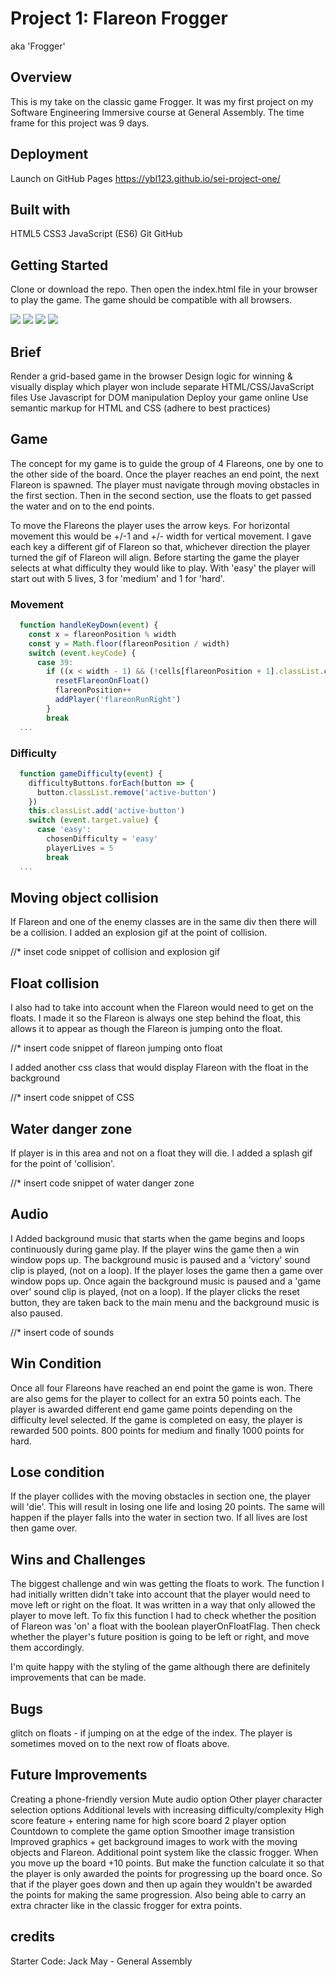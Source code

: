 # Project 1: Flareon Frogger
aka 'Frogger'

## Overview

This is my take on the classic game Frogger. It was my first project on my Software Engineering Immersive course at General Assembly. The time frame for this project was 9 days.


## Deployment 

Launch on GitHub Pages https://ybl123.github.io/sei-project-one/ 


## Built with

HTML5
CSS3
JavaScript (ES6)
Git
GitHub

## Getting Started

Clone or download the repo. Then open the index.html file in your browser to play the game. The game should be compatible with all browsers.


![](menu.png)
![](gameplay.png)
![](win.png)
![](gameover.png)



## Brief 

Render a grid-based game in the browser
Design logic for winning & visually display which player won
include separate HTML/CSS/JavaScript files
Use Javascript for DOM manipulation
Deploy your game online
Use semantic markup for HTML and CSS (adhere to best practices)

## Game 

The concept for my game is to guide the group of 4 Flareons, one by one to the other side of the board. Once the player reaches an end point, the next Flareon is spawned. The player must navigate through moving obstacles in the first section. Then in the second section, use the floats to get passed the water and on to the end points. 

To move the Flareons the player uses the arrow keys. For horizontal movement this would be +/-1 and +/- width for vertical movement. I gave each key a different gif of Flareon so that, whichever direction the player turned the gif of Flareon will align. Before starting the game the player selects at what difficulty they would like to play. With 'easy' the player will start out with 5 lives, 3 for 'medium' and 1 for 'hard'.

### Movement

```javascript
  function handleKeyDown(event) {
    const x = flareonPosition % width
    const y = Math.floor(flareonPosition / width)
    switch (event.keyCode) { 
      case 39:
        if ((x < width - 1) && (!cells[flareonPosition + 1].classList.contains('flareona'))) { 
          resetFlareonOnFloat()
          flareonPosition++ 
          addPlayer('flareonRunRight')
        }
        break
  ...
```

### Difficulty

```javascript
  function gameDifficulty(event) {
    difficultyButtons.forEach(button => {     
      button.classList.remove('active-button')
    })
    this.classList.add('active-button')  
    switch (event.target.value) {
      case 'easy':
        chosenDifficulty = 'easy'
        playerLives = 5
        break
  ...
```

## Moving object collision

If Flareon and one of the enemy classes are in the same div then there will be a collision. I added an explosion gif at the point of collision.

//* inset code snippet of collision and explosion gif 


## Float collision

I also had to take into account when the Flareon would need to get on the floats. I made it so the Flareon is always one step behind the float, this allows it to appear as though the Flareon is jumping onto the float. 

//* insert code snippet of flareon jumping onto float

I added another css class that would display Flareon with the float in the background

//* insert code snippet of CSS


## Water danger zone

If player is in this area and not on a float they will die. I added a splash gif for the point of 'collision'.

//* insert code snippet of water danger zone

## Audio

I Added background music that starts when the game begins and loops continuously during game play. If the player wins the game then a win window pops up. The background music is paused and a 'victory' sound clip is played, (not on a loop). If the player loses the game then a game over window pops up. Once again the background music is paused and a 'game over' sound clip is played, (not on a loop). If the player clicks the reset button, they are taken back to the main menu and the background music is also paused. 

//* insert code of sounds 

## Win Condition

Once all four Flareons have reached an end point the game is won.
There are also gems for the player to collect for an extra 50 points each.
The player is awarded different end game game points depending on the difficulty level selected. If the game is completed on easy, the player is rewarded 500 points. 800 points for medium and finally 1000 points for hard.


## Lose condition

If the player collides with the moving obstacles in section one, the player will 'die'. This will result in losing one life and losing 20 points. The same will happen if the player falls into the water in section two.
If all lives are lost then game over.

## Wins and Challenges

The biggest challenge and win was getting the floats to work. The function I had initially written didn't take into account that the player would need to move left or right on the float. It was written in a way that only allowed the player to move left. 
To fix this function I had to check whether the position of Flareon was 'on' a float with the boolean playerOnFloatFlag. Then check whether the player's future position is going to be left or right, and move them accordingly.

I'm quite happy with the styling of the game although there are definitely improvements that can be made. 


## Bugs

glitch on floats - if jumping on at the edge of the index. The player is sometimes moved on to the next row of floats above.



## Future Improvements

Creating a phone-friendly version
Mute audio option
Other player character selection options
Additional levels with increasing difficulty/complexity
High score feature + entering name for high score board
2 player option
Countdown to complete the game option
Smoother image transistion
Improved graphics + get background images to work with the moving objects and Flareon.
Additional point system like the classic frogger. When you move up the board +10 points. But make the function calculate it so that the player is only awarded the points for progressing up the board once. So that if the player goes down and then up again they wouldn't be awarded the points for making the same progression. 
Also being able to carry an extra chracter like in the classic frogger for extra points.


## credits

Starter Code: Jack May - General Assembly